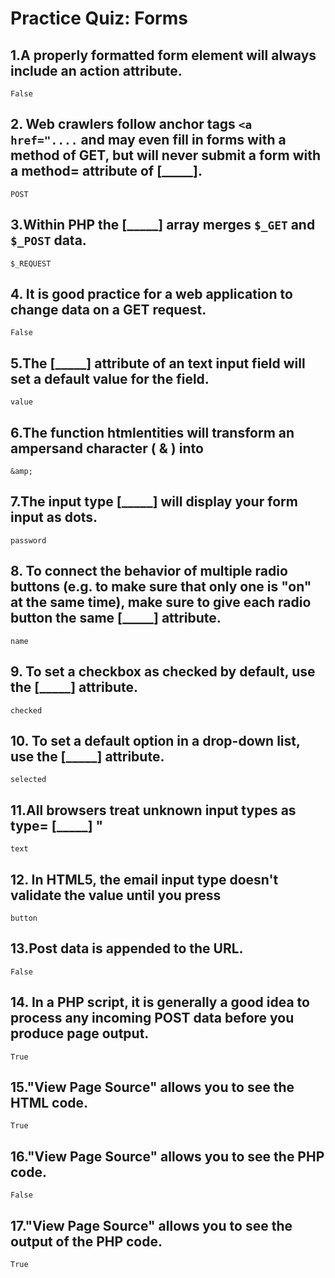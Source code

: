 # Practice Quiz: Forms

## 1.A properly formatted form element will always include an action attribute.

    False

## 2. Web crawlers follow anchor tags `<a href="....` and may even fill in forms with a method of GET, but will never submit a form with a method= attribute of [_____].

    POST

## 3.Within PHP the [_____] array merges `$_GET` and `$_POST` data.

    $_REQUEST

## 4. It is good practice for a web application to change data on a GET request.

    False

## 5.The [_____] attribute of an text input field will set a default value for the field.

    value

## 6.The function htmlentities will transform an ampersand character ( & ) into

    &amp;

## 7.The input type [_____] will display your form input as dots.

    password

## 8. To connect the behavior of multiple radio buttons (e.g. to make sure that only one is "on" at the same time), make sure to give each radio button the same [_____] attribute.

    name

## 9. To set a checkbox as checked by default, use the [_____] attribute.

    checked

## 10. To set a default option in a drop-down list, use the [_____] attribute.

    selected

## 11.All browsers treat unknown input types as type= [_____] "

    text

## 12. In HTML5, the email input type doesn't validate the value until you press

    button

## 13.Post data is appended to the URL.

    False

## 14. In a PHP script, it is generally a good idea to process any incoming POST data before you produce page output.

    True

## 15."View Page Source" allows you to see the HTML code.

    True

## 16."View Page Source" allows you to see the PHP code.

    False

## 17."View Page Source" allows you to see the output of the PHP code.

    True
